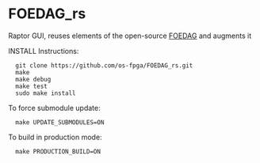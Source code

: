 # FOEDAG_rs
Raptor GUI, reuses elements of the open-source [FOEDAG](https://github.com/os-fpga/FOEDAG) and augments it

INSTALL Instructions:
```
  git clone https://github.com/os-fpga/FOEDAG_rs.git
  make 
  make debug
  make test
  sudo make install
```

To force submodule update:
```
  make UPDATE_SUBMODULES=ON
```

To build in production mode:
```
  make PRODUCTION_BUILD=ON
```
